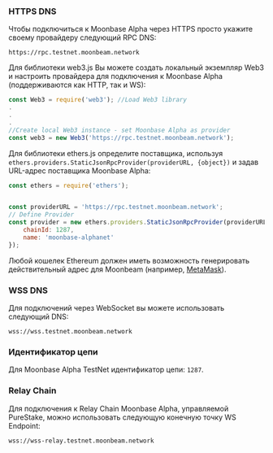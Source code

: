 ### HTTPS DNS

Чтобы подключиться к Moonbase Alpha через HTTPS просто укажите своему провайдеру следующий RPC DNS:

```
https://rpc.testnet.moonbeam.network
```

Для библиотеки web3.js Вы можете создать локальный экземпляр Web3 и настроить провайдера для подключения к Moonbase Alpha (поддерживаются как HTTP, так и WS):

```js
const Web3 = require('web3'); //Load Web3 library
.
.
.
//Create local Web3 instance - set Moonbase Alpha as provider
const web3 = new Web3('https://rpc.testnet.moonbeam.network'); 
```
Для библиотеки ethers.js определите поставщика, используя `ethers.providers.StaticJsonRpcProvider(providerURL, {object})` и задав URL-адрес поставщика Moonbase Alpha:

```js
const ethers = require('ethers');


const providerURL = 'https://rpc.testnet.moonbeam.network';
// Define Provider
const provider = new ethers.providers.StaticJsonRpcProvider(providerURL, {
    chainId: 1287,
    name: 'moonbase-alphanet'
});
```

Любой кошелек Ethereum должен иметь возможность генерировать действительный адрес для Moonbeam (например, [MetaMask](https://metamask.io/)).

### WSS DNS

Для подключений через WebSocket вы можете использовать следующий DNS:

```
wss://wss.testnet.moonbeam.network
```

### Идентификатор цепи

Для Moonbase Alpha TestNet идентификатор цепи:  `1287`.

### Relay Chain

Для подключения к Relay Chain Moonbase Alpha, управляемой PureStake, можно использовать следующую конечную точку WS Endpoint:

```
wss://wss-relay.testnet.moonbeam.network
```
